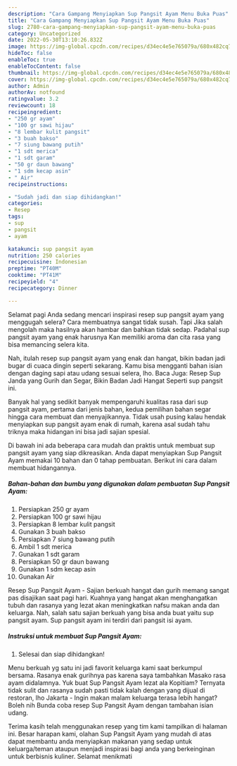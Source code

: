 ```yaml
---
description: "Cara Gampang Menyiapkan Sup Pangsit Ayam Menu Buka Puas"
title: "Cara Gampang Menyiapkan Sup Pangsit Ayam Menu Buka Puas"
slug: 2780-cara-gampang-menyiapkan-sup-pangsit-ayam-menu-buka-puas
category: Uncategorized
date: 2022-05-30T13:10:26.832Z
image: https://img-global.cpcdn.com/recipes/d34ec4e5e765079a/680x482cq70/sup-pangsit-ayam-foto-resep-utama.jpg
hideToc: false
enableToc: true
enableTocContent: false
thumbnail: https://img-global.cpcdn.com/recipes/d34ec4e5e765079a/680x482cq70/sup-pangsit-ayam-foto-resep-utama.jpg
cover: https://img-global.cpcdn.com/recipes/d34ec4e5e765079a/680x482cq70/sup-pangsit-ayam-foto-resep-utama.jpg
author: Admin
authorAv: notfound
ratingvalue: 3.2
reviewcount: 18
recipeingredient:
- "250 gr ayam"
- "100 gr sawi hijau"
- "8 lembar kulit pangsit"
- "3 buah bakso"
- "7 siung bawang putih"
- "1 sdt merica"
- "1 sdt garam"
- "50 gr daun bawang"
- "1 sdm kecap asin"
- " Air"
recipeinstructions:

- "Sudah jadi dan siap dihidangkan!"
categories:
- Resep
tags:
- sup
- pangsit
- ayam

katakunci: sup pangsit ayam 
nutrition: 250 calories
recipecuisine: Indonesian
preptime: "PT40M"
cooktime: "PT41M"
recipeyield: "4"
recipecategory: Dinner

---
```



Selamat pagi Anda sedang mencari inspirasi resep sup pangsit ayam yang menggugah selera? Cara membuatnya sangat tidak susah. Tapi Jika salah mengolah maka hasilnya akan hambar dan bahkan tidak sedap. Padahal sup pangsit ayam yang enak harusnya Kan memiliki aroma dan cita rasa yang bisa memancing selera kita.


Nah, itulah resep sup pangsit ayam yang enak dan hangat, bikin badan jadi bugar di cuaca dingin seperti sekarang. Kamu bisa mengganti bahan isian dengan daging sapi atau udang sesuai selera, lho. Baca Juga: Resep Sup Janda yang Gurih dan Segar, Bikin Badan Jadi Hangat Seperti sup pangsit ini.

Banyak hal yang sedikit banyak mempengaruhi kualitas rasa dari sup pangsit ayam, pertama dari jenis bahan, kedua pemilihan bahan segar hingga cara membuat dan menyajikannya. Tidak usah pusing kalau hendak menyiapkan sup pangsit ayam enak di rumah, karena asal sudah tahu triknya maka hidangan ini bisa jadi sajian spesial.


Di bawah ini ada beberapa cara mudah dan praktis untuk membuat sup pangsit ayam yang siap dikreasikan. Anda dapat menyiapkan Sup Pangsit Ayam memakai 10 bahan dan 0 tahap pembuatan. Berikut ini cara dalam membuat hidangannya.

<!--inarticleads1-->

##### Bahan-bahan dan bumbu yang digunakan dalam pembuatan Sup Pangsit Ayam:

1. Persiapkan 250 gr ayam
1. Persiapkan 100 gr sawi hijau
1. Persiapkan 8 lembar kulit pangsit
1. Gunakan 3 buah bakso
1. Persiapkan 7 siung bawang putih
1. Ambil 1 sdt merica
1. Gunakan 1 sdt garam
1. Persiapkan 50 gr daun bawang
1. Gunakan 1 sdm kecap asin
1. Gunakan  Air


Resep Sup Pangsit Ayam - Sajian berkuah hangat dan gurih memang sangat pas disajikan saat pagi hari. Kuahnya yang hangat akan menghangatkan tubuh dan rasanya yang lezat akan meningkatkan nafsu makan anda dan keluarga. Nah, salah satu sajian berkuah yang bisa anda buat yaitu sup pangsit ayam. Sup pangsit ayam ini terdiri dari pangsit isi ayam. 

<!--inarticleads2-->

##### Instruksi untuk membuat Sup Pangsit Ayam:


1. Selesai dan siap dihidangkan!

Menu berkuah yg satu ini jadi favorit keluarga kami saat berkumpul bersama. Rasanya enak gurihnya pas karena saya tambahkan Masako rasa ayam didalamnya. Yuk buat Sup Pangsit Ayam lezat ala Kopitiam? Ternyata tidak sulit dan rasanya sudah pasti tidak kalah dengan yang dijual di restoran, lho Jakarta - Ingin makan malam keluarga terasa lebih hangat? Boleh nih Bunda coba resep Sup Pangsit Ayam dengan tambahan isian udang. 

Terima kasih telah menggunakan resep yang tim kami tampilkan di halaman ini. Besar harapan kami, olahan Sup Pangsit Ayam yang mudah di atas dapat membantu anda menyiapkan makanan yang sedap untuk keluarga/teman ataupun menjadi inspirasi bagi anda yang berkeinginan untuk berbisnis kuliner. Selamat menikmati
